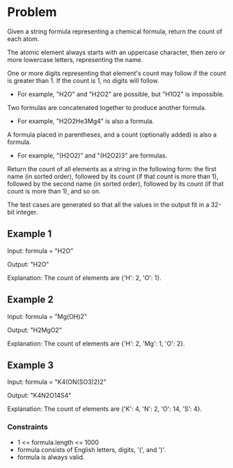 # Problem

Given a string formula representing a chemical formula, return the count of each atom.

The atomic element always starts with an uppercase character, then zero or more lowercase letters, representing the name.

One or more digits representing that element's count may follow if the count is greater than 1. If the count is 1, no digits will follow.

- For example, "H2O" and "H2O2" are possible, but "H1O2" is impossible.

Two formulas are concatenated together to produce another formula.

- For example, "H2O2He3Mg4" is also a formula.

A formula placed in parentheses, and a count (optionally added) is also a formula.

- For example, "(H2O2)" and "(H2O2)3" are formulas.

Return the count of all elements as a string in the following form: the first name (in sorted order), followed by its count (if that count is more than 1), followed by the second name (in sorted order), followed by its count (if that count is more than 1), and so on.

The test cases are generated so that all the values in the output fit in a 32-bit integer.

## Example 1

Input: formula = "H2O"

Output: "H2O"

Explanation: The count of elements are {'H': 2, 'O': 1}.

## Example 2

Input: formula = "Mg(OH)2"

Output: "H2MgO2"

Explanation: The count of elements are {'H': 2, 'Mg': 1, 'O': 2}.

## Example 3

Input: formula = "K4(ON(SO3)2)2"

Output: "K4N2O14S4"

Explanation: The count of elements are {'K': 4, 'N': 2, 'O': 14, 'S': 4}.
 
### Constraints

- 1 <= formula.length <= 1000
- formula consists of English letters, digits, '(', and ')'.
- formula is always valid.
